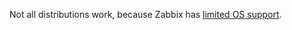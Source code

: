 Not all distributions work, because Zabbix has [limited OS support](https://www.zabbix.com/documentation/3.4/manual/installation/requirements).
